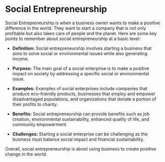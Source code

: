 # Social Entrepreneurship

Social Entrepreneurship is when a business owner wants to make a positive difference in the world. They want to start a company that is not only profitable but also takes care of people and the planet. Here are some key points to remember about social entrepreneurship at a basic level:

- **Definition:** Social entrepreneurship involves starting a business that aims to solve social or environmental issues while also generating income.

- **Purpose:** The main goal of a social enterprise is to make a positive impact on society by addressing a specific social or environmental issue.

- **Examples:** Examples of social enterprises include companies that produce eco-friendly products, businesses that employ and empower disadvantaged populations, and organizations that donate a portion of their profits to charity.

- **Benefits:** Social entrepreneurship can provide benefits such as job creation, environmental sustainability, enhanced quality of life, and community empowerment.

- **Challenges:** Starting a social enterprise can be challenging as the business must balance social impact and financial sustainability.

Overall, social entrepreneurship is about using business to create positive change in the world.
